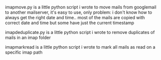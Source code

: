 imapmove.py is a little python script i wrote to move mails from googlemail to another mailserver, it's easy to use, only problem: i don't know how to always get the right date and time.. most of the mails are copied with correct date and time but some have just the current timestamp

imapdeduplicate.py is a little python script i wrote to remove duplicates of mails in an imap folder

imapmarkread is a little python script i wrote to mark all mails as read on a specific imap path